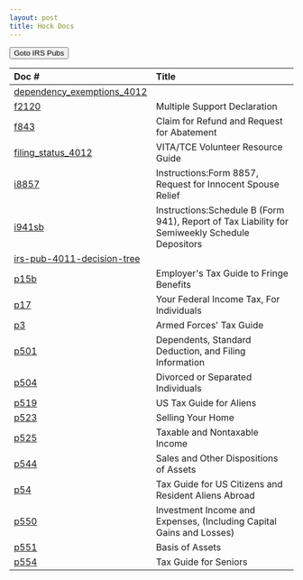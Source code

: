 ```yaml
---
layout: post
title: Hock Docs
---
```


<script> function button1() { window.open("https://www.irs.gov/forms-pubs"); } </script>
<button onclick="button1()">Goto IRS Pubs</button>

<script>
function buttonEA() { window.open("https://www.irs.gov/tax-professionals/enrolled-agents"); }
function buttonForms() { window.open("https://www.irs.gov/forms-instructions"); }
function buttonReddit() { window.open("https://www.reddit.com/r/enrolledagent/"); }
function buttonFB() { window.open("https://www.facebook.com/groups/eastudygroup"); }
function buttonPM() { window.open("https://www.prometric.com/test-takers/search/irs"); }
</script>



| Doc # | Title |
|:--|:--|
| [dependency_exemptions_4012](/ea/others/view.dependency_exemptions_4012) |  |
| [f2120](/ea/others/view.f2120) | Multiple Support Declaration |
| [f843](/ea/others/view.f843) | Claim for Refund and Request for Abatement |
| [filing_status_4012](/ea/others/view.filing_status_4012) | VITA/TCE Volunteer Resource Guide |
| [i8857](/ea/others/view.i8857) | Instructions:Form 8857,  Request for Innocent Spouse Relief |
| [i941sb](/ea/others/view.i941sb) | Instructions:Schedule B (Form 941), Report of Tax Liability for Semiweekly Schedule Depositors |
| [irs-pub-4011-decision-tree](/ea/others/view.irs-pub-4011-decision-tree) |  |
| [p15b](/ea/others/view.p15b) | Employer's Tax Guide to Fringe Benefits |
| [p17](/ea/others/view.p17) | Your Federal Income Tax, For Individuals |
| [p3](/ea/others/view.p3) | Armed Forces' Tax Guide |
| [p501](/ea/others/view.p501) | Dependents, Standard Deduction, and Filing Information |
| [p504](/ea/others/view.p504) | Divorced or Separated Individuals |
| [p519](/ea/others/view.p519) | US Tax Guide for Aliens |
| [p523](/ea/others/view.p523) |  Selling Your Home |
| [p525](/ea/others/view.p525) | Taxable and Nontaxable  Income |
| [p544](/ea/others/view.p544) | Sales and Other  Dispositions of  Assets |
| [p54](/ea/others/view.p54) | Tax Guide for US Citizens and Resident Aliens Abroad |
| [p550](/ea/others/view.p550) |  Investment Income and Expenses, (Including Capital Gains and Losses)  |
| [p551](/ea/others/view.p551) | Basis of Assets |
| [p554](/ea/others/view.p554) |  Tax Guide for Seniors |

